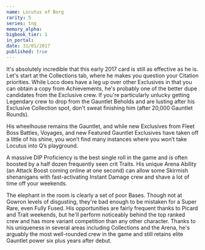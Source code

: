 ```yaml
---
name: Locutus of Borg
rarity: 5
series: tng
memory_alpha:
bigbook_tier: 1
in_portal:
date: 31/01/2017
published: true
---
```


It's absolutely incredible that this early 2017 card is still as effective as he is. Let's start at the Collections tab, where he makes you question your Citation priorities. While Loco does have a leg up over other Exclusives in that you can obtain a copy from Achievements, he's probably one of the better dupe candidates from the Exclusive crew. If you're particularly unlucky getting Legendary crew to drop from the Gauntlet Beholds and are lusting after his Exclusive Collection spot, don't sweat finishing him (after 20,000 Gauntlet Rounds).

His wheelhouse remains the Gauntlet, and while new Exclusives from Fleet Boss Battles, Voyages, and new Featured Gauntlet Exclusives have taken off a little of his shine, you won’t find many instances where you won’t take Locutus into Q’s playground.

A massive DIP Proficiency is the best single roll in the game and is often boosted by a half dozen frequently seen crit Traits. His unique Arena Ability (an Attack Boost coming online at one second) can allow some Skirmish shenanigans with fast-activating Instant Damage crew and shave a lot of time off your weekends. 

The elephant in the room is clearly a set of poor Bases. Though not at Gowron levels of disgusting, they're bad enough to be mistaken for a Super Rare, even Fully Fused. His opportunities are fairly frequent thanks to Picard and Trait weekends, but he'll perform noticeably behind the top ranked crew and has more variant competition than any other character. Thanks to his uniqueness in several areas including Collections and the Arena, he's arguably the most well-rounded crew in the game and still retains elite Gauntlet power six plus years after debut.
